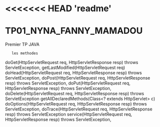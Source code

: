 <<<<<<< HEAD
'readme' 
=======
# TP01_NYNA_FANNY_MAMADOU
Premier TP JAVA
>>>>>>> 
       les methodes

doGet(HttpServletRequest req, HttpServletResponse resp) throws ServletException,
getLastModified(HttpServletRequest req)
doHead(HttpServletRequest req, HttpServletResponse resp) throws ServletException,
doPost(HttpServletRequest req, HttpServletResponse resp) throws ServletException,
doPut(HttpServletRequest req, HttpServletResponse resp) throws ServletException,
doDelete(HttpServletRequest req, HttpServletResponse resp) throws ServletException
getAllDeclaredMethods(Class<? extends HttpServlet> c)
doOptions(HttpServletRequest req, HttpServletResponse resp) throws ServletException,
 doTrace(HttpServletRequest req, HttpServletResponse resp) throws ServletException
service(HttpServletRequest req, HttpServletResponse resp) throws ServletException,
